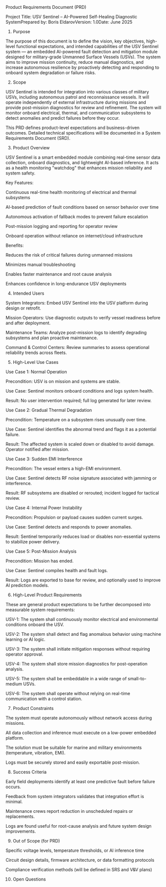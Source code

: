 Product Requirements Document (PRD)

Project Title: USV Sentinel – AI-Powered Self-Healing Diagnostic SystemPrepared by: Boris EldarovVersion: 1.0Date: June 2025

1. Purpose

The purpose of this document is to define the vision, key objectives, high-level functional expectations, and intended capabilities of the USV Sentinel system — an embedded AI-powered fault detection and mitigation module designed for military-grade Unmanned Surface Vessels (USVs). The system aims to improve mission continuity, reduce manual diagnostics, and increase autonomous resilience by proactively detecting and responding to onboard system degradation or failure risks.

2. Scope

USV Sentinel is intended for integration into various classes of military USVs, including autonomous patrol and reconnaissance vessels. It will operate independently of external infrastructure during missions and provide post-mission diagnostics for review and refinement. The system will monitor onboard electrical, thermal, and communication subsystems to detect anomalies and predict failures before they occur.

This PRD defines product-level expectations and business-driven outcomes. Detailed technical specifications will be documented in a System Requirements Document (SRD).

3. Product Overview

USV Sentinel is a smart embedded module combining real-time sensor data collection, onboard diagnostics, and lightweight AI-based inference. It acts as a health monitoring "watchdog" that enhances mission reliability and system safety.

Key Features:

Continuous real-time health monitoring of electrical and thermal subsystems

AI-based prediction of fault conditions based on sensor behavior over time

Autonomous activation of fallback modes to prevent failure escalation

Post-mission logging and reporting for operator review

Onboard operation without reliance on internet/cloud infrastructure

Benefits:

Reduces the risk of critical failures during unmanned missions

Minimizes manual troubleshooting

Enables faster maintenance and root cause analysis

Enhances confidence in long-endurance USV deployments

4. Intended Users

System Integrators: Embed USV Sentinel into the USV platform during design or retrofit.

Mission Operators: Use diagnostic outputs to verify vessel readiness before and after deployment.

Maintenance Teams: Analyze post-mission logs to identify degrading subsystems and plan proactive maintenance.

Command & Control Centers: Review summaries to assess operational reliability trends across fleets.

5. High-Level Use Cases

Use Case 1: Normal Operation

Precondition: USV is on mission and systems are stable.

Use Case: Sentinel monitors onboard conditions and logs system health.

Result: No user intervention required; full log generated for later review.

Use Case 2: Gradual Thermal Degradation

Precondition: Temperature on a subsystem rises unusually over time.

Use Case: Sentinel identifies the abnormal trend and flags it as a potential failure.

Result: The affected system is scaled down or disabled to avoid damage. Operator notified after mission.

Use Case 3: Sudden EMI Interference

Precondition: The vessel enters a high-EMI environment.

Use Case: Sentinel detects RF noise signature associated with jamming or interference.

Result: RF subsystems are disabled or rerouted; incident logged for tactical review.

Use Case 4: Internal Power Instability

Precondition: Propulsion or payload causes sudden current surges.

Use Case: Sentinel detects and responds to power anomalies.

Result: Sentinel temporarily reduces load or disables non-essential systems to stabilize power delivery.

Use Case 5: Post-Mission Analysis

Precondition: Mission has ended.

Use Case: Sentinel compiles health and fault logs.

Result: Logs are exported to base for review, and optionally used to improve AI prediction models.

6. High-Level Product Requirements

These are general product expectations to be further decomposed into measurable system requirements:

USV-1: The system shall continuously monitor electrical and environmental conditions onboard the USV.

USV-2: The system shall detect and flag anomalous behavior using machine learning or AI logic.

USV-3: The system shall initiate mitigation responses without requiring operator approval.

USV-4: The system shall store mission diagnostics for post-operation analysis.

USV-5: The system shall be embeddable in a wide range of small-to-medium USVs.

USV-6: The system shall operate without relying on real-time communication with a control station.

7. Product Constraints

The system must operate autonomously without network access during missions.

All data collection and inference must execute on a low-power embedded platform.

The solution must be suitable for marine and military environments (temperature, vibration, EMI).

Logs must be securely stored and easily exportable post-mission.

8. Success Criteria

Early field deployments identify at least one predictive fault before failure occurs.

Feedback from system integrators validates that integration effort is minimal.

Maintenance crews report reduction in unscheduled repairs or replacements.

Logs are found useful for root-cause analysis and future system design improvements.

9. Out of Scope (for PRD)

Specific voltage levels, temperature thresholds, or AI inference time

Circuit design details, firmware architecture, or data formatting protocols

Compliance verification methods (will be defined in SRS and V&V plans)

10. Open Questions
